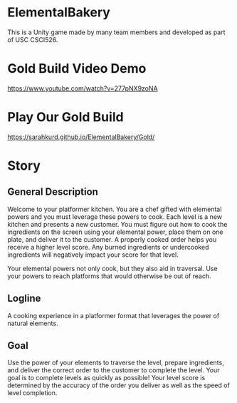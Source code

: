 # ElementalBakery
This is a Unity game made by many team members and developed as part of USC CSCI526.

# Gold Build Video Demo
https://www.youtube.com/watch?v=277pNX9zoNA

# Play Our Gold Build
https://sarahkurd.github.io/ElementalBakery/Gold/

# Story
## General Description
Welcome to your platformer kitchen. You are a chef gifted with elemental powers and you must leverage these powers to cook. Each level is a new kitchen and presents a new customer. You must figure out how to cook the ingredients on the screen using your elemental power, place them on one plate, and deliver it to the customer. A properly cooked order helps you receive a higher level score. Any burned ingredients or undercooked ingredients will negatively impact your score for that level.

Your elemental powers not only cook, but they also aid in traversal. Use your powers to reach platforms that would otherwise be out of reach. 

## Logline 
A cooking experience in a platformer format that leverages the power of natural elements.

## Goal
Use the power of your elements to traverse the level, prepare ingredients, and deliver the correct order to the customer to complete the level. Your goal is to complete levels as quickly as possible! Your level score is determined by the accuracy of the order you deliver as well as the speed of level completion.


